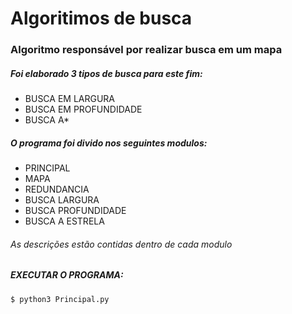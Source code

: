 # Algoritimos de busca

### Algoritmo responsável por realizar busca em um mapa
##### Foi elaborado 3 tipos de busca para este fim:
* BUSCA EM LARGURA
* BUSCA EM PROFUNDIDADE
* BUSCA A*

##### O programa foi divido nos seguintes modulos:
* PRINCIPAL
* MAPA
* REDUNDANCIA
* BUSCA LARGURA
* BUSCA PROFUNDIDADE
* BUSCA A ESTRELA

###### As descrições estão contidas dentro de cada modulo

##### EXECUTAR O PROGRAMA:
    
    $ python3 Principal.py

